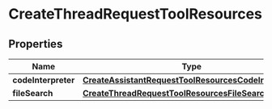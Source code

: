 # CreateThreadRequestToolResources

## Properties
Name | Type | Description | Notes
------------ | ------------- | ------------- | -------------
**codeInterpreter** | [**CreateAssistantRequestToolResourcesCodeInterpreter**](CreateAssistantRequestToolResourcesCodeInterpreter.md) |  |  [optional]
**fileSearch** | [**CreateThreadRequestToolResourcesFileSearch**](CreateThreadRequestToolResourcesFileSearch.md) |  |  [optional]
